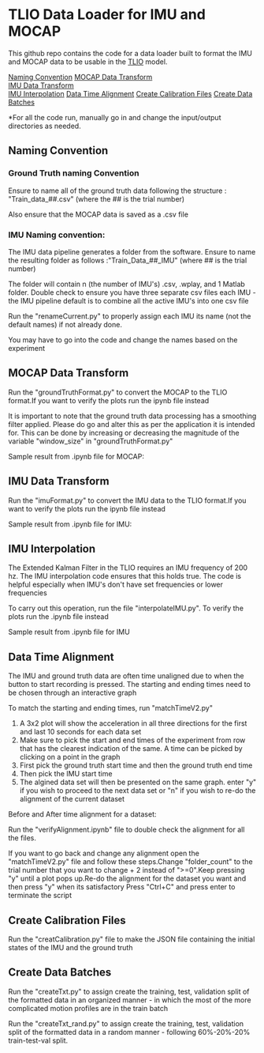 # TLIO Data Loader for IMU and MOCAP

This github repo contains the code for a data loader built to format the IMU and MOCAP data to be usable in the <a href="https://github.com/CathIAS/TLIO">TLIO</a> model.

[Naming Convention](naming-convention)
[MOCAP Data Transform](#mocap-data-transform)  
[IMU Data Transform](#imu-data-transform)  
[IMU Interpolation](#imu-interpolation-and-alignment)
[Data Time Alignment](#data-time-alignment)
[Create Calibration Files](#create-calibration-files)
[Create Data Batches](#create-data-batches)  

*For all the code run, manually go in and change the input/output directories as needed.

## Naming Convention
### Ground Truth naming Convention
Ensure to name all of the ground truth data following the structure : "Train_data_##.csv" (where the ## is the trial number)

Also ensure that the MOCAP data is saved as a .csv file

### IMU Naming convention:
The IMU data pipeline generates a folder from the software. Ensure to name the resulting folder as follows :"Train_Data_##_IMU" (where ## is the trial number)

The folder will contain n (the number of IMU's) .csv, .wplay, and 1 Matlab folder. Double check to ensure
you have three separate csv files each IMU - the IMU pipeline default is to combine all the active IMU's into
one csv file

Run the "renameCurrent.py" to properly assign each IMU its name (not the default names) if not already done.

You may have to go into the code and change the names based on the experiment

## MOCAP Data Transform
Run the "groundTruthFormat.py" to convert the MOCAP to the TLIO format.If you want to verify the plots run the ipynb file instead

It is important to note that the ground truth data processing has a smoothing filter applied. Please do go and alter this as per the application it is intended for. This can be done by increasing or decreasing the magnitude of the variable "window_size" in "groundTruthFormat.py"

Sample result from .ipynb file for MOCAP:


## IMU Data Transform
Run the "imuFormat.py" to convert the IMU data to the TLIO format.If you want to verify the plots run the ipynb file instead

Sample result from .ipynb file for IMU:

## IMU Interpolation
The Extended Kalman Filter in the TLIO requires an IMU frequency of 200 hz. The IMU interpolation code ensures that this holds true. The code is helpful especially when IMU's don't have set frequencies or lower frequencies

To carry out this operation, run the file "interpolateIMU.py". To verify the plots run the .ipynb file instead

Sample result from .ipynb file for IMU

## Data Time Alignment
The IMU and ground truth data are often time unaligned due to when the button to start recording is pressed. The starting and ending times need to be chosen through an interactive graph


To match the starting and ending times, run "matchTimeV2.py"
1) A 3x2 plot will show the acceleration in all three directions for the first and last 10 seconds for each data set
2) Make sure to pick the start and end times of the experiment from row that has the clearest indication of the same. A time can be picked by clicking on a point in the graph
3) First pick the ground truth start time and then the ground truth end time
4) Then pick the IMU start time
5) The algined data set will then be presented on the same graph. enter "y" if you wish to proceed to the next data set or "n" if you wish to re-do the alignment of the current dataset

Before and After time alignment for a dataset:


Run the "verifyAlignment.ipynb" file to double check the alignment for all the files.

If you want to go back and change any alignment open the "matchTimeV2.py" file and follow these steps.Change "folder_count" to the trial number that you want to change + 2 instead of  ">=0".Keep pressing "y" until a plot pops up.Re-do the alignment for the dataset you want and then press "y" when its satisfactory
Press "Ctrl+C" and press enter to terminate the script

## Create Calibration Files
Run the "creatCalibration.py" file to make the JSON file containing the initial states of the IMU and the ground truth

## Create Data Batches
Run the "createTxt.py" to assign create the training, test, validation split of the formatted data in an organized manner - in which the most of the more complicated motion profiles are in the train batch

Run the "createTxt_rand.py" to assign create the training, test, validation split of the formatted data in a random manner - following 60%-20%-20% train-test-val split.